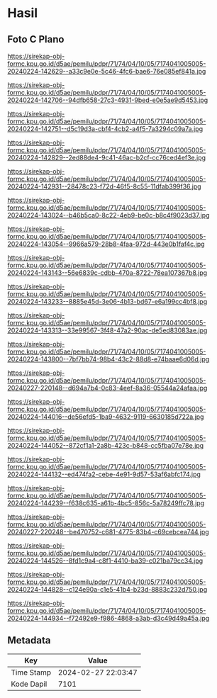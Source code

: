 # Hasil

## Foto C Plano

https://sirekap-obj-formc.kpu.go.id/d5ae/pemilu/pdpr/71/74/04/10/05/7174041005005-20240224-142629--a33c9e0e-5c46-4fc6-bae6-76e085ef841a.jpg

https://sirekap-obj-formc.kpu.go.id/d5ae/pemilu/pdpr/71/74/04/10/05/7174041005005-20240224-142706--94dfb658-27c3-4931-9bed-e0e5ae9d5453.jpg

https://sirekap-obj-formc.kpu.go.id/d5ae/pemilu/pdpr/71/74/04/10/05/7174041005005-20240224-142751--d5c19d3a-cbf4-4cb2-a4f5-7a3294c09a7a.jpg

https://sirekap-obj-formc.kpu.go.id/d5ae/pemilu/pdpr/71/74/04/10/05/7174041005005-20240224-142829--2ed88de4-9c41-46ac-b2cf-cc76ced4ef3e.jpg

https://sirekap-obj-formc.kpu.go.id/d5ae/pemilu/pdpr/71/74/04/10/05/7174041005005-20240224-142931--28478c23-f72d-46f5-8c55-11dfab399f36.jpg

https://sirekap-obj-formc.kpu.go.id/d5ae/pemilu/pdpr/71/74/04/10/05/7174041005005-20240224-143024--b46b5ca0-8c22-4eb9-be0c-b8c4f9023d37.jpg

https://sirekap-obj-formc.kpu.go.id/d5ae/pemilu/pdpr/71/74/04/10/05/7174041005005-20240224-143054--9966a579-28b8-4faa-972d-443e0b1faf4c.jpg

https://sirekap-obj-formc.kpu.go.id/d5ae/pemilu/pdpr/71/74/04/10/05/7174041005005-20240224-143143--56e6839c-cdbb-470a-8722-78ea107367b8.jpg

https://sirekap-obj-formc.kpu.go.id/d5ae/pemilu/pdpr/71/74/04/10/05/7174041005005-20240224-143233--8885e45d-3e06-4b13-bd67-e6a199cc4bf8.jpg

https://sirekap-obj-formc.kpu.go.id/d5ae/pemilu/pdpr/71/74/04/10/05/7174041005005-20240224-143313--33e99567-3f48-47a2-90ac-de5ed83083ae.jpg

https://sirekap-obj-formc.kpu.go.id/d5ae/pemilu/pdpr/71/74/04/10/05/7174041005005-20240224-143800--7bf7bb74-98b4-43c2-88d8-e74baae6d06d.jpg

https://sirekap-obj-formc.kpu.go.id/d5ae/pemilu/pdpr/71/74/04/10/05/7174041005005-20240227-220148--d694a7b4-0c83-4eef-8a36-05544a24afaa.jpg

https://sirekap-obj-formc.kpu.go.id/d5ae/pemilu/pdpr/71/74/04/10/05/7174041005005-20240224-144016--de56efd5-1ba9-4632-9119-6630185d722a.jpg

https://sirekap-obj-formc.kpu.go.id/d5ae/pemilu/pdpr/71/74/04/10/05/7174041005005-20240224-144052--872cf1a1-2a8b-423c-b848-cc5fba07e78e.jpg

https://sirekap-obj-formc.kpu.go.id/d5ae/pemilu/pdpr/71/74/04/10/05/7174041005005-20240224-144132--ed474fa2-cebe-4e91-9d57-53af6abfc174.jpg

https://sirekap-obj-formc.kpu.go.id/d5ae/pemilu/pdpr/71/74/04/10/05/7174041005005-20240224-144239--f638c635-a61b-4bc5-856c-5a78249ffc78.jpg

https://sirekap-obj-formc.kpu.go.id/d5ae/pemilu/pdpr/71/74/04/10/05/7174041005005-20240227-220248--be470752-c681-4775-83b4-c69cebcea744.jpg

https://sirekap-obj-formc.kpu.go.id/d5ae/pemilu/pdpr/71/74/04/10/05/7174041005005-20240224-144526--8fd1c9a4-c8f1-4410-ba39-c021ba79cc34.jpg

https://sirekap-obj-formc.kpu.go.id/d5ae/pemilu/pdpr/71/74/04/10/05/7174041005005-20240224-144828--c124e90a-c1e5-41b4-b23d-8883c232d750.jpg

https://sirekap-obj-formc.kpu.go.id/d5ae/pemilu/pdpr/71/74/04/10/05/7174041005005-20240224-144934--f72492e9-f986-4868-a3ab-d3c49d49a45a.jpg


## Metadata

| Key        | Value               |
| ---------- | ------------------- |
| Time Stamp | 2024-02-27 22:03:47 |
| Kode Dapil | 7101                |



